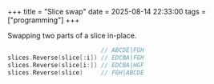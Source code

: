 +++
title = "Slice swap"
date = 2025-08-14 22:33:00
tags = ["programming"]
+++

Swapping two parts of a slice in-place.

```go
                          // ABCDE|FGH
slices.Reverse(slice[:i]) // EDCBA|FGH
slices.Reverse(slice[i:]) // EDCBA|HGF
slices.Reverse(slice)     // FGH|ABCDE
```
